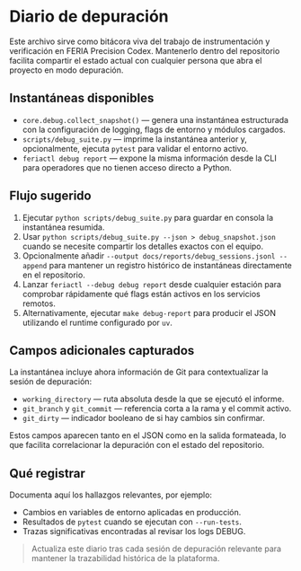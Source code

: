 # Diario de depuración

Este archivo sirve como bitácora viva del trabajo de instrumentación y verificación
en FERIA Precision Codex. Mantenerlo dentro del repositorio facilita compartir el
estado actual con cualquier persona que abra el proyecto en modo depuración.

## Instantáneas disponibles

* `core.debug.collect_snapshot()` — genera una instantánea estructurada con la
  configuración de logging, flags de entorno y módulos cargados.
* `scripts/debug_suite.py` — imprime la instantánea anterior y, opcionalmente,
  ejecuta `pytest` para validar el entorno activo.
* `feriactl debug report` — expone la misma información desde la CLI para
  operadores que no tienen acceso directo a Python.

## Flujo sugerido

1. Ejecutar `python scripts/debug_suite.py` para guardar en consola la
   instantánea resumida.
2. Usar `python scripts/debug_suite.py --json > debug_snapshot.json` cuando se
   necesite compartir los detalles exactos con el equipo.
3. Opcionalmente añadir `--output docs/reports/debug_sessions.jsonl --append`
   para mantener un registro histórico de instantáneas directamente en el
   repositorio.
4. Lanzar `feriactl --debug debug report` desde cualquier estación para comprobar
   rápidamente qué flags están activos en los servicios remotos.
5. Alternativamente, ejecutar `make debug-report` para producir el JSON utilizando
   el runtime configurado por `uv`.

## Campos adicionales capturados

La instantánea incluye ahora información de Git para contextualizar la sesión de
depuración:

* `working_directory` — ruta absoluta desde la que se ejecutó el informe.
* `git_branch` y `git_commit` — referencia corta a la rama y el commit activo.
* `git_dirty` — indicador booleano de si hay cambios sin confirmar.

Estos campos aparecen tanto en el JSON como en la salida formateada, lo que
facilita correlacionar la depuración con el estado del repositorio.

## Qué registrar

Documenta aquí los hallazgos relevantes, por ejemplo:

* Cambios en variables de entorno aplicadas en producción.
* Resultados de `pytest` cuando se ejecutan con `--run-tests`.
* Trazas significativas encontradas al revisar los logs DEBUG.

> Actualiza este diario tras cada sesión de depuración relevante para mantener
> la trazabilidad histórica de la plataforma.
